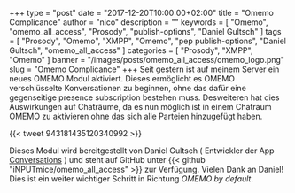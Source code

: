+++
type = "post"
date = "2017-12-20T10:00:00+02:00"
title = "Omemo Complicance"
author = "nico"
description = ""
keywords = [ "Omemo", "omemo_all_access", "Prosody", "publish-options", "Daniel Gultsch" ]
tags = [
	"Prosody",
	"Omemo",
	"XMPP",
	"Omemo",
	"pep publish-options",
	"Daniel Gultsch",
	"omemo_all_access"
]
categories = [ "Prosody", "XMPP", "Omemo" ]
banner = "/images/posts/omemo_all_access/omemo_logo.png"
slug = "Omemo Complicance"
+++
Seit gestern ist auf meinem Server ein neues OMEMO Modul aktiviert. Dieses ermöglicht es OMEMO verschlüsselte Konversationen zu beginnen, ohne das dafür eine gegenseitige presence subscription bestehen muss. Desweiteren hat dies Auswirkungen auf Chaträume, da es nun möglich ist in einem Chatraum OMEMO zu aktivieren ohne das sich alle Parteien hinzugefügt haben.

{{< tweet 943181435120340992 >}}

Dieses Modul wird bereitgestellt von Daniel Gultsch ( Entwickler der App [Conversations](https://conversations.im/) ) und steht auf GitHub unter {{< github "iNPUTmice/omemo_all_access" >}} zur Verfügung. Vielen Dank an Daniel! Dies ist ein weiter wichtiger Schritt in Richtung *OMEMO by default*.
